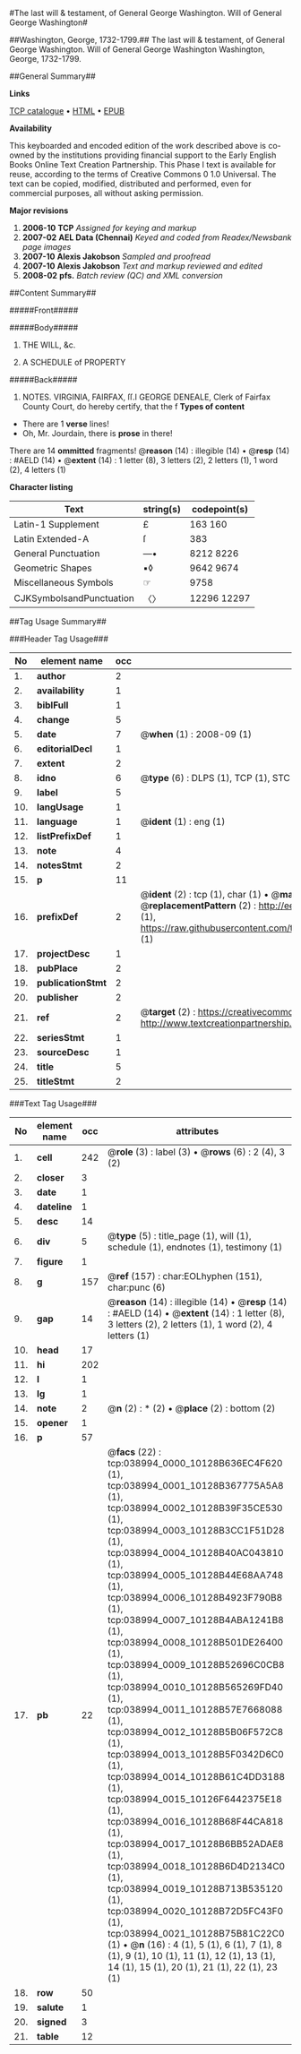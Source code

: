 #The last will & testament, of General George Washington. Will of General George Washington#

##Washington, George, 1732-1799.##
The last will & testament, of General George Washington.
Will of General George Washington
Washington, George, 1732-1799.

##General Summary##

**Links**

[TCP catalogue](http://www.ota.ox.ac.uk/tcp/)  • 
[HTML](http://tei.it.ox.ac.uk/tcp/Texts-HTML/free/N29/N29279.html)  • 
[EPUB](http://tei.it.ox.ac.uk/tcp/Texts-EPUB/free/N29/N29279.epub)

**Availability**

This keyboarded and encoded edition of the
	       work described above is co-owned by the institutions
	       providing financial support to the Early English Books
	       Online Text Creation Partnership. This Phase I text is
	       available for reuse, according to the terms of Creative
	       Commons 0 1.0 Universal. The text can be copied,
	       modified, distributed and performed, even for
	       commercial purposes, all without asking permission.

**Major revisions**

1. __2006-10__ __TCP__ *Assigned for keying and markup*
1. __2007-02__ __AEL Data (Chennai)__ *Keyed and coded from Readex/Newsbank page images*
1. __2007-10__ __Alexis Jakobson__ *Sampled and proofread*
1. __2007-10__ __Alexis Jakobson__ *Text and markup reviewed and edited*
1. __2008-02__ __pfs.__ *Batch review (QC) and XML conversion*

##Content Summary##

#####Front#####

#####Body#####

1. THE WILL, &c.

1. A SCHEDULE of PROPERTY

#####Back#####

1. NOTES.
VIRGINIA, FAIRFAX, ſſ.I GEORGE DENEALE, Clerk of Fairfax County Court, do hereby certify, that the f
**Types of content**

  * There are 1 **verse** lines!
  * Oh, Mr. Jourdain, there is **prose** in there!

There are 14 **ommitted** fragments! 
 @__reason__ (14) : illegible (14)  •  @__resp__ (14) : #AELD (14)  •  @__extent__ (14) : 1 letter (8), 3 letters (2), 2 letters (1), 1 word (2), 4 letters (1)

**Character listing**


|Text|string(s)|codepoint(s)|
|---|---|---|
|Latin-1 Supplement|£ |163 160|
|Latin Extended-A|ſ|383|
|General Punctuation|—•|8212 8226|
|Geometric Shapes|▪◊|9642 9674|
|Miscellaneous Symbols|☞|9758|
|CJKSymbolsandPunctuation|〈〉|12296 12297|

##Tag Usage Summary##

###Header Tag Usage###

|No|element name|occ|attributes|
|---|---|---|---|
|1.|__author__|2||
|2.|__availability__|1||
|3.|__biblFull__|1||
|4.|__change__|5||
|5.|__date__|7| @__when__ (1) : 2008-09 (1)|
|6.|__editorialDecl__|1||
|7.|__extent__|2||
|8.|__idno__|6| @__type__ (6) : DLPS (1), TCP (1), STC (1), NOTIS (1), IMAGE-SET (1), EVANS-CITATION (1)|
|9.|__label__|5||
|10.|__langUsage__|1||
|11.|__language__|1| @__ident__ (1) : eng (1)|
|12.|__listPrefixDef__|1||
|13.|__note__|4||
|14.|__notesStmt__|2||
|15.|__p__|11||
|16.|__prefixDef__|2| @__ident__ (2) : tcp (1), char (1)  •  @__matchPattern__ (2) : ([0-9\-]+):([0-9IVX]+) (1), (.+) (1)  •  @__replacementPattern__ (2) : http://eebo.chadwyck.com/downloadtiff?vid=$1&page=$2 (1), https://raw.githubusercontent.com/textcreationpartnership/Texts/master/tcpchars.xml#$1 (1)|
|17.|__projectDesc__|1||
|18.|__pubPlace__|2||
|19.|__publicationStmt__|2||
|20.|__publisher__|2||
|21.|__ref__|2| @__target__ (2) : https://creativecommons.org/publicdomain/zero/1.0/ (1), http://www.textcreationpartnership.org/docs/. (1)|
|22.|__seriesStmt__|1||
|23.|__sourceDesc__|1||
|24.|__title__|5||
|25.|__titleStmt__|2||


###Text Tag Usage###

|No|element name|occ|attributes|
|---|---|---|---|
|1.|__cell__|242| @__role__ (3) : label (3)  •  @__rows__ (6) : 2 (4), 3 (2)|
|2.|__closer__|3||
|3.|__date__|1||
|4.|__dateline__|1||
|5.|__desc__|14||
|6.|__div__|5| @__type__ (5) : title_page (1), will (1), schedule (1), endnotes (1), testimony (1)|
|7.|__figure__|1||
|8.|__g__|157| @__ref__ (157) : char:EOLhyphen (151), char:punc (6)|
|9.|__gap__|14| @__reason__ (14) : illegible (14)  •  @__resp__ (14) : #AELD (14)  •  @__extent__ (14) : 1 letter (8), 3 letters (2), 2 letters (1), 1 word (2), 4 letters (1)|
|10.|__head__|17||
|11.|__hi__|202||
|12.|__l__|1||
|13.|__lg__|1||
|14.|__note__|2| @__n__ (2) : * (2)  •  @__place__ (2) : bottom (2)|
|15.|__opener__|1||
|16.|__p__|57||
|17.|__pb__|22| @__facs__ (22) : tcp:038994_0000_10128B636EC4F620 (1), tcp:038994_0001_10128B367775A5A8 (1), tcp:038994_0002_10128B39F35CE530 (1), tcp:038994_0003_10128B3CC1F51D28 (1), tcp:038994_0004_10128B40AC043810 (1), tcp:038994_0005_10128B44E68AA748 (1), tcp:038994_0006_10128B4923F790B8 (1), tcp:038994_0007_10128B4ABA1241B8 (1), tcp:038994_0008_10128B501DE26400 (1), tcp:038994_0009_10128B52696C0CB8 (1), tcp:038994_0010_10128B565269FD40 (1), tcp:038994_0011_10128B57E7668088 (1), tcp:038994_0012_10128B5B06F572C8 (1), tcp:038994_0013_10128B5F0342D6C0 (1), tcp:038994_0014_10128B61C4DD3188 (1), tcp:038994_0015_10126F6442375E18 (1), tcp:038994_0016_10128B68F44CA818 (1), tcp:038994_0017_10128B6BB52ADAE8 (1), tcp:038994_0018_10128B6D4D2134C0 (1), tcp:038994_0019_10128B713B535120 (1), tcp:038994_0020_10128B72D5FC43F0 (1), tcp:038994_0021_10128B75B81C22C0 (1)  •  @__n__ (16) : 4 (1), 5 (1), 6 (1), 7 (1), 8 (1), 9 (1), 10 (1), 11 (1), 12 (1), 13 (1), 14 (1), 15 (1), 20 (1), 21 (1), 22 (1), 23 (1)|
|18.|__row__|50||
|19.|__salute__|1||
|20.|__signed__|3||
|21.|__table__|12||
